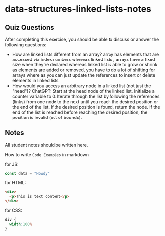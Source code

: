 # data-structures-linked-lists-notes

## Quiz Questions

After completing this exercise, you should be able to discuss or answer the following questions:

- How are linked lists different from an array?
array has elements that are accessed via index numbers whereas linked lists , arrays have a fixed size when they're declared whereas linked list is able to grow or shrink as elements are added or removed, you have to do a lot of shifting for arrays where as you can just update the references to insert or delete elements in linked lists
- How would you access an arbitrary node in a linked list (not just the "head")?
ChatGPT:
Start at the head node of the linked list.
Initialize a counter variable to 0.
Iterate through the list by following the references (links) from one node to the next until you reach the desired position or the end of the list.
If the desired position is found, return the node.
If the end of the list is reached before reaching the desired position, the position is invalid (out of bounds).

## Notes

All student notes should be written here.


How to write `Code Examples` in markdown

for JS:
```javascript
const data = "Howdy"
```

for HTML:
```html
<div>
  <p>This is text content</p>
</div>
```

for CSS:
```css
div {
  width:100%
}
```
